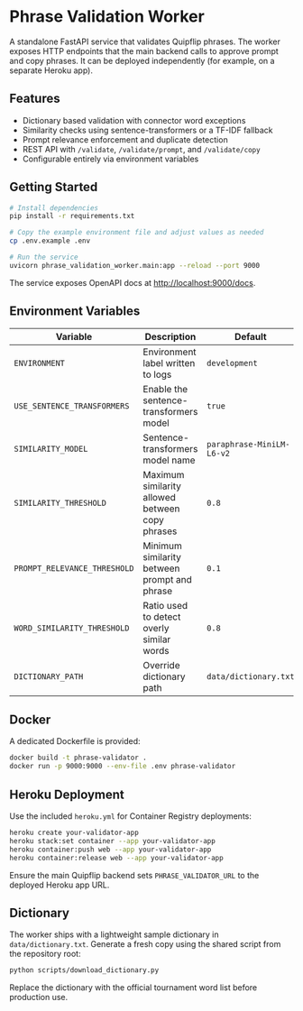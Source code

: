 # Phrase Validation Worker

A standalone FastAPI service that validates Quipflip phrases. The worker exposes
HTTP endpoints that the main backend calls to approve prompt and copy phrases.
It can be deployed independently (for example, on a separate Heroku app).

## Features

- Dictionary based validation with connector word exceptions
- Similarity checks using sentence-transformers or a TF-IDF fallback
- Prompt relevance enforcement and duplicate detection
- REST API with `/validate`, `/validate/prompt`, and `/validate/copy`
- Configurable entirely via environment variables

## Getting Started

```bash
# Install dependencies
pip install -r requirements.txt

# Copy the example environment file and adjust values as needed
cp .env.example .env

# Run the service
uvicorn phrase_validation_worker.main:app --reload --port 9000
```

The service exposes OpenAPI docs at <http://localhost:9000/docs>.

## Environment Variables

| Variable | Description | Default |
| --- | --- | --- |
| `ENVIRONMENT` | Environment label written to logs | `development` |
| `USE_SENTENCE_TRANSFORMERS` | Enable the sentence-transformers model | `true` |
| `SIMILARITY_MODEL` | Sentence-transformers model name | `paraphrase-MiniLM-L6-v2` |
| `SIMILARITY_THRESHOLD` | Maximum similarity allowed between copy phrases | `0.8` |
| `PROMPT_RELEVANCE_THRESHOLD` | Minimum similarity between prompt and phrase | `0.1` |
| `WORD_SIMILARITY_THRESHOLD` | Ratio used to detect overly similar words | `0.8` |
| `DICTIONARY_PATH` | Override dictionary path | `data/dictionary.txt` |

## Docker

A dedicated Dockerfile is provided:

```bash
docker build -t phrase-validator .
docker run -p 9000:9000 --env-file .env phrase-validator
```

## Heroku Deployment

Use the included `heroku.yml` for Container Registry deployments:

```bash
heroku create your-validator-app
heroku stack:set container --app your-validator-app
heroku container:push web --app your-validator-app
heroku container:release web --app your-validator-app
```

Ensure the main Quipflip backend sets `PHRASE_VALIDATOR_URL` to the deployed
Heroku app URL.

## Dictionary

The worker ships with a lightweight sample dictionary in `data/dictionary.txt`.
Generate a fresh copy using the shared script from the repository root:

```bash
python scripts/download_dictionary.py
```

Replace the dictionary with the official tournament word list before production
use.
